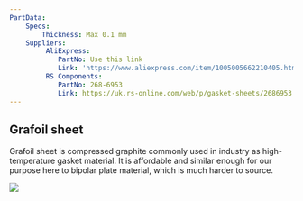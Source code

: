 ```yaml
---
PartData:
    Specs:
        Thickness: Max 0.1 mm
    Suppliers:
         AliExpress:
            PartNo: Use this link
            Link: 'https://www.aliexpress.com/item/1005005662210405.html'
         RS Components:
            PartNo: 268-6953
            Link: https://uk.rs-online.com/web/p/gasket-sheets/2686953
---
```


## Grafoil sheet

Grafoil sheet is compressed graphite commonly used in industry as high-temperature gasket material. It is affordable and similar enough for our purpose here to bipolar plate material, which is much harder to source.

![](images/grafoil_aliexpress.png)

